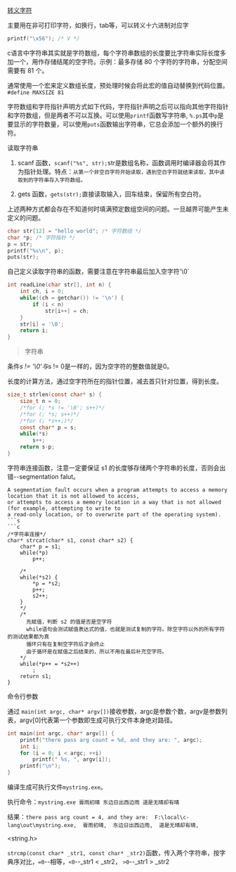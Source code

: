 [转义字符](https://www.ibm.com/docs/en/zos/2.3.0?topic=set-escape-sequences)

主要用在非可打印字符，如换行，tab等，可以转义十六进制对应字
```c
printf("\x56"); /* V */
```

c语言中字符串其实就是字符数组，每个字符串数组的长度要比字符串实际长度多加一个，用作存储结尾的空字符。示例：最多存储 80 个字符的字符串，分配空间需要有 81 个。

通常使用一个宏来定义数组长度，预处理时候会将此宏的值自动替换到代码位置。 `#define MAXSIZE 81`

字符数组和字符指针声明方式如下代码，字符指针声明之后可以指向其他字符指针和字符数组，但是两者不可以互换。可以使用`printf`函数写字符串, `%.ps`其中`p`是要显示的字符数量，可以使用`puts`函数输出字符串，它总会添加一个额外的换行符。

读取字符串

1. scanf 函数，`scanf("%s", str);`str是数组名称，函数调用时编译器会将其作为指针处理。特点：`从第一个非空白字符开始读取，遇到空白字符就结束读取，其中读取到的字符串存入字符数组。`

2. gets 函数，`gets(str);`直接读取输入，回车结束，保留所有空白符。

上述两种方式都会存在不知道何时填满预定数组空间的问题。一旦越界可能产生未定义的问题。
```c
char str[12] = "hello world"; /* 字符数组 */
char *p; /* 字符指针 */
p = str;
printf("%s\n", p); 
puts(str);
```

自己定义读取字符串的函数，需要注意在字符串最后加入空字符'\0`
```c
int readLine(char str[], int n) {
    int ch, i = 0;
    while((ch = getchar()) != '\n') {
        if (i < n)
            str[i++] = ch;
    }
    str[i] = '\0';
    return i;
}
```
> 字符串

条件*s != '\0'与*s != 0是一样的，因为空字符的整数值就是0。

长度的计算方法，通过空字符所在的指针位置，减去首只针对位置，得到长度。
```c
size_t strlen(const char* s) {
    size_t n = 0;
    /*for (; *s != '\0'; s++)*/
    /*for (; *s; s++)*/
    /*for (; *s++;)*/
    const char* p = s;
    while(*s)
        s++;
    return s-p;
}
```
字符串连接函数，注意一定要保证 s1 的长度够存储两个字符串的长度，否则会出错--segmentation falut。
```
A segmentation fault occurs when a program attempts to access a memory location that it is not allowed to access, 
or attempts to access a memory location in a way that is not allowed (for example, attempting to write to 
a read-only location, or to overwrite part of the operating system).
```s
```c
/*字符串连接*/
char* strcat(char* s1, const char* s2) {
    char* p = s1;
    while(*p)
        p++;
    
    /*
    while(*s2) {
        *p = *s2;
        p++;
        s2++;
    }
    */
    /* 
      先赋值，判断 s2 的值是否是空字符
      while语句会测试赋值表达式的值，也就是测试复制的字符。除空字符以外的所有字符的测试结果都为真
      循环只有在复制空字符后才会终止
      由于循环是在赋值之后结束的，所以不用在最后补充空字符。
    */
    while(*p++ = *s2++)
        ;
    return s1;
}
```

命令行参数

通过 `main(int argc, char* argv[])`接收参数，argc是参数个数，argv是参数列表，argv[0]代表第一个参数即生成可执行文件本身绝对路径。
```c
int main(int argc, char* argv[]) {
    printf("there pass arg count = %d, and they are: ", argc);
    int i;
    for (i = 0; i < argc; ++i)
        printf(" %s, ", argv[i]);
    printf("\n");
}
```
编译生成可执行文件`mystring.exe`。

执行命令：`mystring.exe 膏雨初晴 东边日出西边雨 道是无晴却有晴`

结果：`there pass arg count = 4, and they are:  F:\local\c-lang\out\mystring.exe,  膏雨初晴,  东边日出西边雨,  道是无晴却有晴,`

<string.h>

`strcmp(const char* _str1, const char* _str2)`函数，传入两个字符串，按字典序对比，`=0`--相等，`<0`--_str1 < _str2， `>0`--_str1 > _str2
